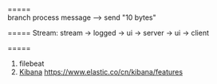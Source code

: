 =====  
branch process message --> send "10 bytes"

=====
Stream:
stream -> logged -> ui -> server -> ui -> client

=====

1. filebeat
2. [Kibana](https://www.cnblogs.com/chenqionghe/p/12503181.html)
   https://www.elastic.co/cn/kibana/features
